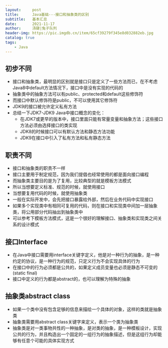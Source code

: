 ```yaml
---
layout:     post
title:      Java基础---接口和抽象类的区别
subtitle:   基本汇总
date:       2021-11-17
author:     汤键|兔子队列
header-img: https://pic.imgdb.cn/item/65cf39279f345e8d032882eb.jpg
catalog: true
tags:
    - Java
---
```


## **初步不同**
- 接口和抽象类，最明显的区别就是接口只是定义了一些方法而已，在不考虑Java8中default方法情况下，接口中是没有实现的代码的
- 抽象类中的抽象方法可以有public、protected和default这些修饰符
- 而接口中默认修饰符是public，不可以使用其它修饰符
- JDK9的接口被允许定义私有方法
- 总结一下JDK7-JDK9 Java中接口概念的变化：
  - 在JDK7或更早的版本中，接口里面只能有常量变量和抽象方法；这些接口方法必须由选择接口的类实现
  - JDK8的时候接口可以有默认方法和静态方法功能
  - JDK9在接口中引入了私有方法和私有静态方法

## **职责不同**
- 接口和抽象类的职责不一样
- 接口主要用于制定规范，因为我们提倡也经常使用的都是面向接口编程
- 而抽象类主要目的是为了复用，比较典型的就是模板方法模式
- 所以当想要定义标准、规范的时候，就使用接口
- 当想要复用代码的时候，就使用抽象类
- 一般在实际开发中，会先把接口暴露给外部，然后在业务代码中实现接口
- 如果多个实现类中有相同可复用的代码，则在接口和实现类中间加一层抽象类，将公用部分代码抽出到抽象类中
- 可以参考下模板方法模式，这是一个很好的理解接口、抽象类和实现类之间关系的设计模式

## **接口Interface**
- 在Java中接口需要用interface关键字定义，他是对一种行为的抽象，是一种约定的协议，是一种行为的规范，只定义行为不会实现具体的行为
- 在接口中的行为必须都是公共的，如果定义成员变量也必须是静态不可变的(static final)
- 接口中定义的行为都是abstract的，也可以理解为特殊的抽象

## **抽象类abstract class**
- 如果一个类中没有包含足够的信息来描绘一个具体的对象，这样的类就是抽象类
- 抽象类需要用abstract class关键字来定义，表示一个类为抽象类
- 抽象类是对一类事物共性的一种抽象，是对类的抽象，是一种模板设计，实现公共的行为，并且构造出一个固定的一组行为的抽象描述，但是这组行为却能够有任意个可能的具体实现方式